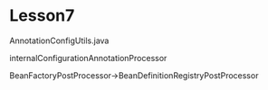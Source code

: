 # Lesson7

AnnotationConfigUtils.java

internalConfigurationAnnotationProcessor

BeanFactoryPostProcessor->BeanDefinitionRegistryPostProcessor